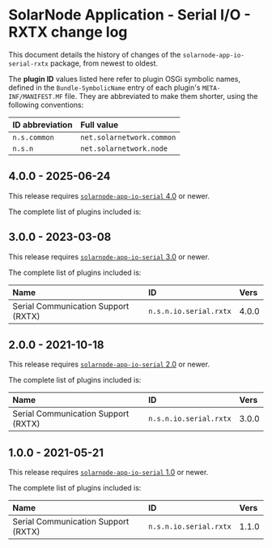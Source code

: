# SolarNode Application - Serial I/O - RXTX change log

This document details the history of changes of the `solarnode-app-io-serial-rxtx` package, from
newest to oldest.

The **plugin ID** values listed here refer to plugin OSGi symbolic names, defined in the
`Bundle-SymbolicName` entry of each plugin's `META-INF/MANIFEST.MF` file. They are abbreviated to
make them shorter, using the following conventions:

| ID abbreviation | Full value                |
|:----------------|:--------------------------|
| `n.s.common`    | `net.solarnetwork.common` |
| `n.s.n`         | `net.solarnetwork.node`   |

## 4.0.0 - 2025-06-24

This release requires [`solarnode-app-io-serial` 4.0][io-serial-log] or newer.

The complete list of plugins included is:



## 3.0.0 - 2023-03-08

This release requires [`solarnode-app-io-serial` 3.0][io-serial-log] or newer.

The complete list of plugins included is:

| Name                                | ID                     | Vers  |
|:------------------------------------|:-----------------------|:------|
| Serial Communication Support (RXTX) | `n.s.n.io.serial.rxtx` | 4.0.0 |


## 2.0.0 - 2021-10-18

This release requires [`solarnode-app-io-serial` 2.0][io-serial-log] or newer.

The complete list of plugins included is:

| Name                                | ID                     | Vers  |
|:------------------------------------|:-----------------------|:------|
| Serial Communication Support (RXTX) | `n.s.n.io.serial.rxtx` | 3.0.0 |


## 1.0.0 - 2021-05-21

This release requires [`solarnode-app-io-serial` 1.0][io-serial-100] or newer.

The complete list of plugins included is:

| Name                                | ID                     | Vers  |
|:------------------------------------|:-----------------------|:------|
| Serial Communication Support (RXTX) | `n.s.n.io.serial.rxtx` | 1.1.0 |


[io-serial-100]: ../../solarnode-app-io-serial/debian/CHANGELOG.md#100---2021-05-21
[io-serial-log]: ../../solarnode-app-io-serial/debian/CHANGELOG.md
